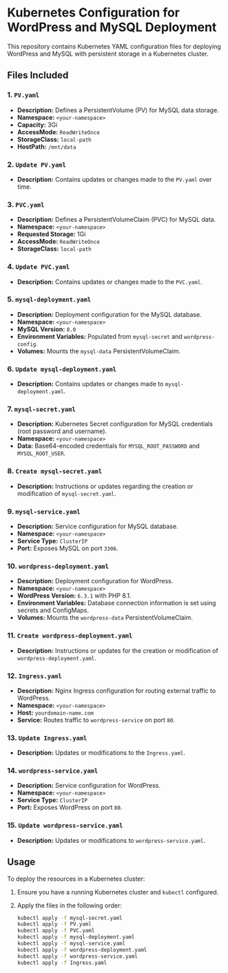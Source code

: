 # Kubernetes Configuration for WordPress and MySQL Deployment 

This repository contains Kubernetes YAML configuration files for deploying WordPress and MySQL with persistent storage in a Kubernetes cluster.

## Files Included 
### 1. `PV.yaml`
- **Description:** Defines a PersistentVolume (PV) for MySQL data storage.
- **Namespace:** `<your-namespace>`
- **Capacity:** 3Gi
- **AccessMode:** `ReadWriteOnce`
- **StorageClass:** `local-path`
- **HostPath:** `/mnt/data`
 
### 2. `Update PV.yaml`
- **Description:** Contains updates or changes made to the `PV.yaml` over time.

### 3. `PVC.yaml`
- **Description:** Defines a PersistentVolumeClaim (PVC) for MySQL data.
- **Namespace:** `<your-namespace>`
- **Requested Storage:** 1Gi
- **AccessMode:** `ReadWriteOnce`
- **StorageClass:** `local-path`

### 4. `Update PVC.yaml`
- **Description:** Contains updates or changes made to the `PVC.yaml`.

### 5. `mysql-deployment.yaml`
- **Description:** Deployment configuration for the MySQL database.
- **Namespace:** `<your-namespace>`
- **MySQL Version:** `8.0`
- **Environment Variables:** Populated from `mysql-secret` and `wordpress-config`.
- **Volumes:** Mounts the `mysql-data` PersistentVolumeClaim.

### 6. `Update mysql-deployment.yaml`
- **Description:** Contains updates or changes made to `mysql-deployment.yaml`.

### 7. `mysql-secret.yaml`
- **Description:** Kubernetes Secret configuration for MySQL credentials (root password and username).
- **Namespace:** `<your-namespace>`
- **Data:** Base64-encoded credentials for `MYSQL_ROOT_PASSWORD` and `MYSQL_ROOT_USER`.

### 8. `Create mysql-secret.yaml`
- **Description:** Instructions or updates regarding the creation or modification of `mysql-secret.yaml`.

### 9. `mysql-service.yaml`
- **Description:** Service configuration for MySQL database.
- **Namespace:** `<your-namespace>`
- **Service Type:** `ClusterIP`
- **Port:** Exposes MySQL on port `3306`.

### 10. `wordpress-deployment.yaml`
- **Description:** Deployment configuration for WordPress.
- **Namespace:** `<your-namespace>`
- **WordPress Version:** `6.3.1` with PHP 8.1.
- **Environment Variables:** Database connection information is set using secrets and ConfigMaps.
- **Volumes:** Mounts the `wordpress-data` PersistentVolumeClaim.

### 11. `Create wordpress-deployment.yaml`
- **Description:** Instructions or updates for the creation or modification of `wordpress-deployment.yaml`.

### 12. `Ingress.yaml`
- **Description:** Nginx Ingress configuration for routing external traffic to WordPress.
- **Namespace:** `<your-namespace>`
- **Host:** `yourdomain-name.com`
- **Service:** Routes traffic to `wordpress-service` on port `80`.

### 13. `Update Ingress.yaml`
- **Description:** Updates or modifications to the `Ingress.yaml`.

### 14. `wordpress-service.yaml`
- **Description:** Service configuration for WordPress.
- **Namespace:** `<your-namespace>`
- **Service Type:** `ClusterIP`
- **Port:** Exposes WordPress on port `80`.

### 15. `Update wordpress-service.yaml`
- **Description:** Updates or modifications to `wordpress-service.yaml`.

## Usage
To deploy the resources in a Kubernetes cluster:

1. Ensure you have a running Kubernetes cluster and `kubectl` configured.
2. Apply the files in the following order:

   ```bash
   kubectl apply -f mysql-secret.yaml 
   kubectl apply -f PV.yaml
   kubectl apply -f PVC.yaml
   kubectl apply -f mysql-deployment.yaml
   kubectl apply -f mysql-service.yaml
   kubectl apply -f wordpress-deployment.yaml 
   kubectl apply -f wordpress-service.yaml
   kubectl apply -f Ingress.yaml 
